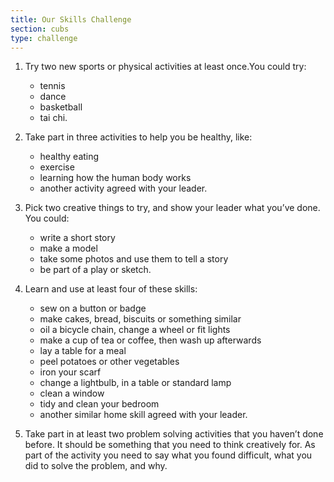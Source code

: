 ```yaml
---
title: Our Skills Challenge
section: cubs
type: challenge
---
```


1. Try two new sports or physical activities at least once.You could try:
	* tennis
	* dance
	* basketball
	* tai chi.

2. Take part in three activities to help you be healthy, like:
	* healthy eating
	* exercise
	* learning how the human body works
	* another activity agreed with your leader.

3. Pick two creative things to try, and show your leader what you’ve done. You could:
	* write a short story
	* make a model
	* take some photos and use them to tell a story
	* be part of a play or sketch.

4. Learn and use at least four of these skills:
	* sew on a button or badge
	* make cakes, bread, biscuits or something similar
	* oil a bicycle chain, change a wheel or fit lights
	* make a cup of tea or coffee, then wash up afterwards
	* lay a table for a meal
	* peel potatoes or other vegetables
	* iron your scarf
	* change a lightbulb, in a table or standard lamp
	* clean a window
	* tidy and clean your bedroom
	* another similar home skill agreed with your leader.

5. Take part in at least two problem solving activities that you haven’t done before. It should be something that you need to think creatively for. As part of the activity you need to say what you found difficult, what you did to solve the problem, and why.
